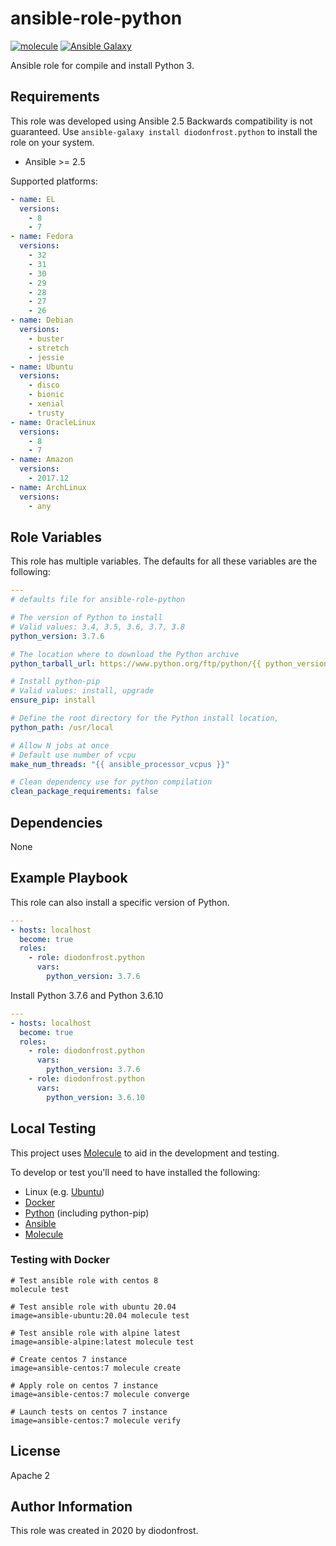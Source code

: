 # ansible-role-python

[![molecule](https://github.com/diodonfrost/ansible-role-python/workflows/molecule/badge.svg)](https://github.com/diodonfrost/ansible-role-python/actions)
[![Ansible Galaxy](https://img.shields.io/badge/galaxy-diodonfrost.python-660198.svg)](https://galaxy.ansible.com/diodonfrost/python)

Ansible role for compile and install Python 3.

## Requirements

This role was developed using Ansible 2.5 Backwards compatibility is not guaranteed.
Use `ansible-galaxy install diodonfrost.python` to install the role on your system.
*   Ansible >= 2.5

Supported platforms:

```yaml
- name: EL
  versions:
    - 8
    - 7
- name: Fedora
  versions:
    - 32
    - 31
    - 30
    - 29
    - 28
    - 27
    - 26
- name: Debian
  versions:
    - buster
    - stretch
    - jessie
- name: Ubuntu
  versions:
    - disco
    - bionic
    - xenial
    - trusty
- name: OracleLinux
  versions:
    - 8
    - 7
- name: Amazon
  versions:
    - 2017.12
- name: ArchLinux
  versions:
    - any
```

## Role Variables

This role has multiple variables. The defaults for all these variables are the following:

```yaml
---
# defaults file for ansible-role-python

# The version of Python to install
# Valid values: 3.4, 3.5, 3.6, 3.7, 3.8
python_version: 3.7.6

# The location where to download the Python archive
python_tarball_url: https://www.python.org/ftp/python/{{ python_version }}/Python-{{ python_version }}.tgz

# Install python-pip
# Valid values: install, upgrade
ensure_pip: install

# Define the root directory for the Python install location,
python_path: /usr/local

# Allow N jobs at once
# Default use number of vcpu
make_num_threads: "{{ ansible_processor_vcpus }}"

# Clean dependency use for python compilation
clean_package_requirements: false
```

## Dependencies

None

## Example Playbook

This role can also install a specific version of Python.

```yaml
---
- hosts: localhost
  become: true
  roles:
    - role: diodonfrost.python
      vars:
        python_version: 3.7.6
```

Install Python 3.7.6 and Python 3.6.10

```yaml
---
- hosts: localhost
  become: true
  roles:
    - role: diodonfrost.python
      vars:
        python_version: 3.7.6
    - role: diodonfrost.python
      vars:
        python_version: 3.6.10
```

## Local Testing

This project uses [Molecule](http://molecule.readthedocs.io/) to aid in the
development and testing.

To develop or test you'll need to have installed the following:

* Linux (e.g. [Ubuntu](http://www.ubuntu.com/))
* [Docker](https://www.docker.com/)
* [Python](https://www.python.org/) (including python-pip)
* [Ansible](https://www.ansible.com/)
* [Molecule](http://molecule.readthedocs.io/)

### Testing with Docker

```shell
# Test ansible role with centos 8
molecule test

# Test ansible role with ubuntu 20.04
image=ansible-ubuntu:20.04 molecule test

# Test ansible role with alpine latest
image=ansible-alpine:latest molecule test

# Create centos 7 instance
image=ansible-centos:7 molecule create

# Apply role on centos 7 instance
image=ansible-centos:7 molecule converge

# Launch tests on centos 7 instance
image=ansible-centos:7 molecule verify
```

## License

Apache 2

## Author Information

This role was created in 2020 by diodonfrost.
